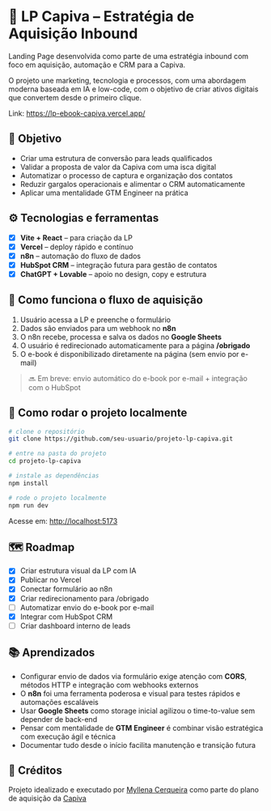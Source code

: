 # 📘 LP Capiva – Estratégia de Aquisição Inbound

Landing Page desenvolvida como parte de uma estratégia inbound com foco em aquisição, automação e CRM para a Capiva.

O projeto une marketing, tecnologia e processos, com uma abordagem moderna baseada em IA e low-code, com o objetivo de criar ativos digitais que convertem desde o primeiro clique.

Link: https://lp-ebook-capiva.vercel.app/

## 🎯 Objetivo

- Criar uma estrutura de conversão para leads qualificados
- Validar a proposta de valor da Capiva com uma isca digital
- Automatizar o processo de captura e organização dos contatos
- Reduzir gargalos operacionais e alimentar o CRM automaticamente
- Aplicar uma mentalidade GTM Engineer na prática

## ⚙️ Tecnologias e ferramentas

- [x] **Vite + React** – para criação da LP
- [x] **Vercel** – deploy rápido e contínuo
- [x] **n8n** – automação do fluxo de dados
- [x] **HubSpot CRM** – integração futura para gestão de contatos
- [x] **ChatGPT + Lovable** – apoio no design, copy e estrutura

## 🔄 Como funciona o fluxo de aquisição

1. Usuário acessa a LP e preenche o formulário
2. Dados são enviados para um webhook no **n8n**
3. O n8n recebe, processa e salva os dados no **Google Sheets**
4. O usuário é redirecionado automaticamente para a página **/obrigado**
5. O e-book é disponibilizado diretamente na página (sem envio por e-mail)

> 🔜 Em breve: envio automático do e-book por e-mail + integração com o HubSpot

## 🚀 Como rodar o projeto localmente

```bash
# clone o repositório
git clone https://github.com/seu-usuario/projeto-lp-capiva.git

# entre na pasta do projeto
cd projeto-lp-capiva

# instale as dependências
npm install

# rode o projeto localmente
npm run dev
```

Acesse em: [http://localhost:5173](http://localhost:5173)

## 🗺️ Roadmap

- [x] Criar estrutura visual da LP com IA
- [x] Publicar no Vercel
- [x] Conectar formulário ao n8n
- [x] Criar redirecionamento para /obrigado
- [ ] Automatizar envio do e-book por e-mail
- [x] Integrar com HubSpot CRM
- [ ] Criar dashboard interno de leads

## 📚 Aprendizados

- Configurar envio de dados via formulário exige atenção com **CORS**, métodos HTTP e integração com webhooks externos
- O **n8n** foi uma ferramenta poderosa e visual para testes rápidos e automações escaláveis
- Usar **Google Sheets** como storage inicial agilizou o time-to-value sem depender de back-end
- Pensar com mentalidade de **GTM Engineer** é combinar visão estratégica com execução ágil e técnica
- Documentar tudo desde o início facilita manutenção e transição futura

## 🤝 Créditos

Projeto idealizado e executado por [Myllena Cerqueira](https://www.linkedin.com/in/seu-usuario/) como parte do plano de aquisição da [Capiva](https://capiva.tech/)
